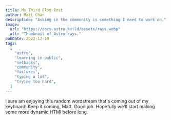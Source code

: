 ```yaml
---
title: My Third Blog Post
author: Matt Chan
description: "Asking in the community is something I need to work on."
image:
  url: "https://docs.astro.build/assets/rays.webp"
  alt: "Thumbnail of Astro rays."
pubDate: 2022-12-19
tags:
  [
    "astro",
    "learning in public",
    "setbacks",
    "community",
    "failures",
    "typing a lot",
    "trying too hard",
  ]
---
```


I sure am enjoying this random wordstream that's coming out of my keyboard! Keep it coming, Matt. Good job. Hopefully we'll start making some more dynamic HTMl before long.
